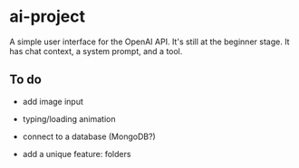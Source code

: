 # ai-project

A simple user interface for the OpenAI API. It's still at the beginner stage. It has chat context, a system prompt, and a tool.

## To do

- add image input

- typing/loading animation

- connect to a database (MongoDB?)

- add a unique feature: folders